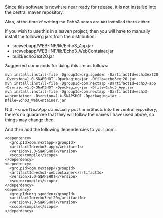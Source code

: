 Since this software is nowhere near ready for release, it is not installed into the central maven repository.

Also, at the time of writing the Echo3 betas are not installed there either.

If you wish to use this in a maven project, then you will have to manually install the following jars from the distribution:
  * src/webapp/WEB-INF/lib/Echo3\_App.jar
  * src/webapp/WEB-INF/lib/Echo3\_WebContainer.jar
  * build/echo3ext20.jar

Suggested commands for doing this are as follows:

```
mvn install:install-file -DgroupId=org.sgodden -DartifactId=echo3ext20 -Dversion=1.0-SNAPSHOT -Dpackaging=jar -Dfile=echo3ext20.jar
mvn install:install-file -DgroupId=com.nextapp -DartifactId=echo3-app -Dversion=1.0-SNAPSHOT -Dpackaging=jar -Dfile=Echo3_App.jar
mvn install:install-file -DgroupId=com.nextapp -DartifactId=echo3-webcontainer -Dversion=1.0-SNAPSHOT -Dpackaging=jar -Dfile=Echo3_WebContainer.jar
```

N.B. - once NextApp do actually put the artifacts into the central repository, there's no guarantee that they will follow the names I have used above, so things may change then.

And then add the following dependencies to your pom:
```
<dependency>
  <groupId>com.nextapp</groupId>
  <artifactId>echo3-app</artifactId>
  <version>1.0-SNAPSHOT</version>
  <scope>compile</scope>
</dependency>
<dependency>
  <groupId>com.nextapp</groupId>
  <artifactId>echo3-webcontainer</artifactId>
  <version>1.0-SNAPSHOT</version>
  <scope>compile</scope>
</dependency>
<dependency>
  <groupId>org.sgodden</groupId>
  <artifactId>echo3ext20</artifactId>
  <version>1.0-SNAPSHOT</version>
  <scope>compile</scope>
</dependency>
```